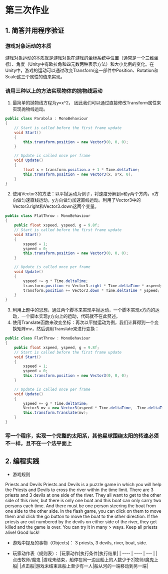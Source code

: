 # 第三次作业
## 1. 简答并用程序验证
### 游戏对象运动的本质
游戏对象运动的本质就是游戏对象在游戏的坐标系统中位置（通常是一个三维坐标）、角度（Unity中有欧拉角和四元数两种表示方法）和大小比例的变化。在Unity中，游戏的运动可以通过改变Transform这一部件中Position、Rotation和Scale这三个属性的值来实现。
### 请用三种以上的方法实现物体的抛物线运动
1. 最简单的抛物线方程为y=x^2， 因此我们可以通过直接修改Transform属性来实现抛物线运动。
```C#
public class Parabola : MonoBehaviour
{
    // Start is called before the first frame update
    void Start()
    {
        this.transform.position = new Vector3(0, 0, 0);
    }

    // Update is called once per frame
    void Update()
    {
        float x = transform.position.x + 1 * Time.deltaTime;
        this.transform.position = new Vector3(x, x*x, 0);
    }
}
```
2. 使用Vector3的方法：以平抛运动为例子，将速度分解到x和y两个方向，x方向做匀速直线运动，y方向做匀加速直线运动。利用了Vector3中的Vector3.right和Vector3.down这两个变量。
```C#
public class FlatThrow : MonoBehaviour
{
    public float xspeed, yspeed, g = 9.8f;
    // Start is called before the first frame update
    void Start()
    {
        xspeed = 1;
        yspeed = 0;
        this.transform.position = new Vector3(0, 0, 0);
    }

    // Update is called once per frame
    void Update()
    {
        yspeed += g * Time.deltaTime;
        transform.position += Vector3.right * Time.deltaTime * xspeed;
        transform.position += Vector3.down * Time.deltaTime * yspeed;
    }
}
```
3. 利用上题中的思想，通过两个脚本来实现平抛运动，一个脚本实现x方向的运动，一个脚本实现y方向上的运动，代码就不在此赘述。
4. 使用Translate函数来改变坐标：再次以平抛运动为例，我们计算得到一个变换矩阵mv，然后调用Translate来进行变换：
```C#
public class FlatThrow : MonoBehaviour
{
    public float xspeed, yspeed, g = 9.8f;
    // Start is called before the first frame update
    void Start()
    {
        xspeed = 1;
        yspeed = 0;
        this.transform.position = new Vector3(0, 0, 0);
    }

    // Update is called once per frame
    void Update()
    {
        yspeed += g * Time.deltaTime;
        Vector3 mv = new Vector3(xspeed * Time.deltaTime, -Time.deltaTime * yspeed, 0);
        this.transform.Translate(mv);
    }
}
```
### 写一个程序，实现一个完整的太阳系，其他星球围绕太阳的转速必须不一样，且不在一个法平面上
## 2. 编程实践
* 游戏规则
> 
Priests and Devils
Priests and Devils is a puzzle game in which you will help the Priests and Devils to cross the river within the time limit. There are 3 priests and 3 devils at one side of the river. They all want to get to the other side of this river, but there is only one boat and this boat can only carry two persons each time. And there must be one person steering the boat from one side to the other side. In the flash game, you can click on them to move them and click the go button to move the boat to the other direction. If the priests are out numbered by the devils on either side of the river, they get killed and the game is over. You can try it in many > ways. Keep all priests alive! Good luck!
* 游戏中提及的事物（Objects)： 3 priests, 3 devils, river, boat, side.

* 玩家动作表（规则表）：
|玩家动作|执行条件|执行结果|
| ---- | ---- | --- |
| 点击牧师/魔鬼 |游戏未结束，船停在同一边且船上的人数少于2|牧师/魔鬼上船|
|点击船|游戏未结束且船上至少有一人|船从河的一端移动到另一端|

  
